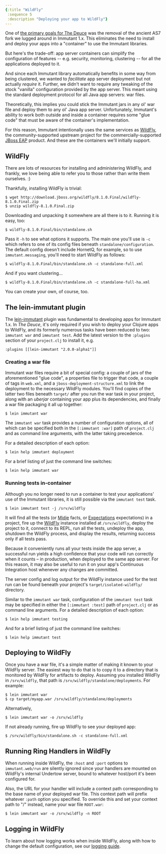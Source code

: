 ```yaml
---
{:title "WildFly"
 :sequence 5
 :description "Deploying your app to WildFly"}
---
```


One of [the primary goals for The Deuce](/news/2014/04/02/the-deuce/)
was the removal of the ancient AS7 fork we lugged around in
Immutant 1.x. This eliminates the need to install and deploy your apps
into a "container" to use the Immutant libraries.

But here's the trade-off: app server containers can simplify the
configuration of features -- e.g. security, monitoring, clustering --
for all the applications deployed to it.

And since each Immutant library automatically benefits in some way
from being clustered, we wanted to *facilitate* app server deployment
but not actually *require* it. Further, we didn't want to require any
tweaking of the stock "vanilla" configuration provided by the app
server. This meant using the standard deployment protocol for all Java
app servers: war files.

Theoretically, this implies you could stick the Immutant jars in any
ol' war file and deploy them to any ol' Java app server.
Unfortunately, Immutant's ability to work both outside and inside a
container requires some "glue code" that must be aware of the
container's implementation.

For this reason, Immutant intentionally uses the same services as
[WildFly], the community-supported upstream project for the
commercially-supported [JBoss EAP] product. And these are the
containers we'll initially support.

## WildFly

There are lots of resources for installing and administering WildFly,
and frankly, we love being able to refer you to those rather than
write them ourselves. :)

Thankfully, installing WildFly is trivial:

    $ wget http://download.jboss.org/wildfly/8.1.0.Final/wildfly-8.1.0.Final.zip
    $ unzip wildfly-8.1.0.Final.zip

Downloading and unpacking it somewhere are all there is to it. Running
it is easy, too:

    $ wildfly-8.1.0.Final/bin/standalone.sh

Pass it `-h` to see what options it supports. The main one you'll use
is `-c` which refers to one of its config files beneath
`standalone/configuration`. The default config doesn't include
HornetQ, for example, so to use `immutant.messaging`, you'll need to
start WildFly as follows:

    $ wildfly-8.1.0.Final/bin/standalone.sh -c standalone-full.xml

And if you want clustering...

    $ wildfly-8.1.0.Final/bin/standalone.sh -c standalone-full-ha.xml

You can create your own, of course, too.

## The lein-immutant plugin

The [lein-immutant] plugin was fundamental to developing apps for
Immutant 1.x. In *The Deuce*, it's only required if you wish to deploy
your Clojure apps to WildFly, and its formerly numerous tasks have
been reduced to two: `immutant war` and `immutant test`. Add the
latest version to the `:plugins` section of your `project.clj` to
install it, e.g.

    :plugins [[lein-immutant "2.0.0-alpha1"]]

### Creating a war file

Immutant war files require a bit of special config: a couple of jars
of the aforementioned "glue code", a properties file to trigger that
code, a couple of tags in `web.xml`, and a
`jboss-deployment-structure.xml` to link the deployment to the
necessary WildFly modules.  You'll find copies of the latter two files
beneath `target/` after you run the war task in your project, along
with an *uberjar* containing your app plus its dependencies, and
finally a war file packaging it all up together:

    $ lein immutant war

The `immutant war` task provides a number of configuration options,
all of which can be specified both in the `[:immutant :war]` path of
`project.clj` and as command line arguments, with the latter taking
precedence.

For a detailed description of each option:

    $ lein help immutant deployment

For a brief listing of just the command line switches:

    $ lein help immutant war

### Running tests in-container

Although you no longer need to run a container to test your
applications' use of the Immutant libraries, it is still possible via
the `immutant test` task.

    $ lein immutant test -j /srv/wildfly

It will find all the tests (or [Midje] facts, or [Expectations]
expectations) in a project, fire up the [WildFly] instance installed
at `/srv/wildfly`, deploy the project to it, connect to its REPL, run
all the tests, undeploy the app, shutdown the WildFly process, and
display the results, returning success only if all tests pass.

Because it conveniently runs all your tests inside the app server, a
successful run yields a high confidence that your code will run
correctly when it counts – in production, when deployed to the same
app server. For this reason, it may also be useful to run it on your
app's Continuous Integration host whenever any changes are committed.

The server config and log output for the WildFly instance used for the
test run can be found beneath your project's
`target/isolated-wildfly/` directory.

Similar to the `immutant war` task, configuration of the `immutant
test` task may be specified in either the `[:immutant :test]` path of
`project.clj` or as command line arguments. For a detailed description
of each option:

    $ lein help immutant testing

And for a brief listing of just the command line switches:

    $ lein help immutant test

## Deploying to WildFly

Once you have a war file, it's a simple matter of making it known to
your WildFly server. The easiest way to do that is to copy it to a
directory that is monitored by WildFly for artifacts to deploy.
Assuming you installed WildFly in `/srv/wildfly`, that path is
`/srv/wildfly/standalone/deployments`. For example:

    $ lein immutant war
    $ cp target/myapp.war /srv/wildfly/standalone/deployments

Alternatively,

    $ lein immutant war -o /srv/wildfly

If not already running, fire up WildFly to see your deployed app:

    $ /srv/wildfly/bin/standalone.sh -c standalone-full.xml

## Running Ring Handlers in WildFly

When running inside WildFly, the `:host` and `:port` options to
`immutant.web/run` are silently ignored since your handlers are
mounted on WildFly's internal Undertow server, bound to whatever
host/port it's been configured for.

Also, the URL for your handler will include a context path
corresponding to the base name of your deployed war file. This context
path will prefix whatever `:path` option you specified. To override
this and set your context path to "/" instead, name your war file
`ROOT.war`:

    $ lein immutant war -o /srv/wildfly -n ROOT

## Logging in WildFly

To learn about how logging works when inside WildFly, along with how
to change the default configuration, see our [logging guide].

[WildFly]: http://wildfly.org
[JBoss EAP]: http://www.jboss.org/products/eap/overview/
[lein-immutant]: https://github.com/immutant/lein-immutant/tree/2x-dev
[Midje]: https://github.com/marick/Midje
[Expectations]: http://jayfields.com/expectations/
[logging guide]: guide-logging.html
